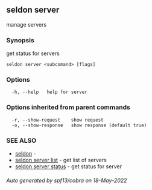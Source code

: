 ## seldon server

manage servers

### Synopsis

get status for servers

```
seldon server <subcomand> [flags]
```

### Options

```
  -h, --help   help for server
```

### Options inherited from parent commands

```
  -r, --show-request    show request
  -o, --show-response   show response (default true)
```

### SEE ALSO

* [seldon](seldon.md)	 - 
* [seldon server list](seldon_server_list.md)	 - get list of servers
* [seldon server status](seldon_server_status.md)	 - get status for server

###### Auto generated by spf13/cobra on 18-May-2022
